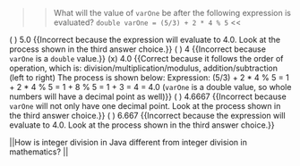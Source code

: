 >>What will the value of <code>varOne</code> be after the following expression is evaluated?
<code>double varOne = (5/3) + 2 * 4 % 5</code> <<

( ) 5.0 {{Incorrect because the expression will evaluate to 4.0. Look at the process shown in the third answer choice.}}
( ) 4 {{Incorrect because <code>varOne</code> is a <code>double</code> value.}}
(x) 4.0 {{Correct because it follows the order of operation, which is: 
division/multiplication/modulus, addition/subtraction (left to right)
The process is shown below:
Expression: (5/3) + 2 * 4 % 5
          = 1 + 2 * 4 % 5
          = 1 + 8 % 5
          = 1 + 3
          = 4
          = 4.0 (<code>varOne</code> is a double value, so whole numbers will have a decimal point as well)}}
( ) 4.6667 {{Incorrect because <code>varOne</code> will not only have one decimal point. Look at the process shown in the third answer choice.}}
( ) 6.667 {{Incorrect because the expression will evaluate to 4.0. Look at the process shown in the third answer choice.}}

||How is integer division in Java different from integer division in mathematics? ||
